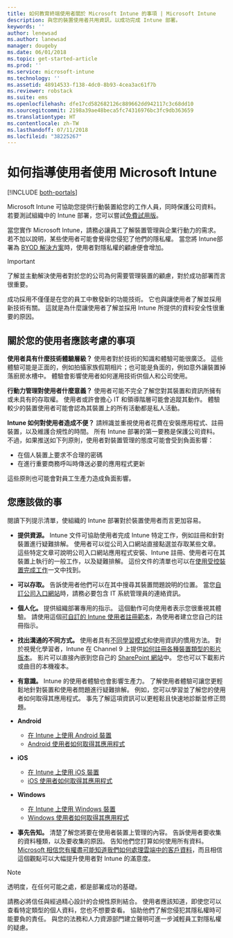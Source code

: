 ```yaml
---
title: 如何教育終端使用者關於 Microsoft Intune 的事項 | Microsoft Intune
description: 與您的裝置使用者共用資訊，以成功完成 Intune 部署。
keywords: ''
author: lenewsad
ms.author: lanewsad
manager: dougeby
ms.date: 06/01/2018
ms.topic: get-started-article
ms.prod: ''
ms.service: microsoft-intune
ms.technology: ''
ms.assetid: 48914533-f138-4dc0-8b93-4cea3ac61f7b
ms.reviewer: robstack
ms.suite: ems
ms.openlocfilehash: dfe17cd582682126c889662dd942117c3c68dd10
ms.sourcegitcommit: 2198a39ae48beca5fc74316976bc3fc9db363659
ms.translationtype: HT
ms.contentlocale: zh-TW
ms.lasthandoff: 07/11/2018
ms.locfileid: "38225267"
---
```

# <a name="how-to-educate-your-end-users-about-microsoft-intune"></a>如何指導使用者使用 Microsoft Intune

[!INCLUDE [both-portals](./includes/note-for-both-portals.md)]

Microsoft Intune 可協助您提供行動裝置給您的工作人員，同時保護公司資料。 若要測試組織中的 Intune 部署，您可以嘗試[免費試用版](app-sdk.md)。

當您實作 Microsoft Intune，請務必讓員工了解裝置管理與企業行動力的需求。 若不加以說明，某些使用者可能會覺得您侵犯了他們的隱私權。 當您將 Intune部署為 [BYOD 解決方案](/enterprise-mobility-security/solutions/byod-design-considerations-guide)時，使用者對隱私權的顧慮便會增加。

> [!Important]
> 了解並主動解決使用者對於您的公司為何需要管理裝置的顧慮，對於成功部署而言很重要。

成功採用不僅僅是在您的員工中散發新的功能技術。 它也與讓使用者了解並採用新技術有關。 這就是為什麼讓使用者了解並採用 Intune 所提供的資料安全性很重要的原因。 

## <a name="things-to-consider-about-your-users"></a>關於您的使用者應該考慮的事項

__使用者具有什麼技術體驗層級？__ 使用者對於技術的知識和體驗可能很廣泛。 這些體驗可能是正面的，例如拍攝家族假期相片；也可能是負面的，例如意外讓裝置掉落廚房水槽中。 體驗會影響使用者如何運用技術供個人和公司使用。

__行動力管理對使用者什麼意義？__ 使用者可能不完全了解您對其裝置和資訊所擁有或未具有的存取權。 使用者或許會擔心 IT 和領導階層可能會追蹤其動作。 體驗較少的裝置使用者可能會認為其裝置上的所有活動都是私人活動。 

__Intune 如何對使用者造成不便？__  請辨識並重視使用者花費在安裝應用程式、註冊裝置，以及維護合規性的時間。 所有 Intune 部署的第一要務是保護公司資料。 不過，如果推送如下列原則，使用者對裝置管理的態度可能會受到負面影響：  
* 在個人裝置上要求不合理的密碼
* 在進行重要商務呼叫時傳送必要的應用程式更新  

這些原則也可能會對員工生產力造成負面影響。 

## <a name="things-you-should-do"></a>您應該做的事

閱讀下列提示清單，使組織的 Intune 部署對於裝置使用者而言更加容易。

* __提供資源。__ Intune 文件可協助使用者完成 Intune 特定工作，例如註冊和針對裝置進行疑難排解。 使用者可以從公司入口網站直接點選並存取某些文章。 這些特定文章可說明公司入口網站應用程式安裝、Intune 註冊、使用者可在其裝置上執行的一般工作，以及疑難排解。 這份文件的清單也可以在[使用受控裝置完成工作](/intune-user-help/use-managed-devices-to-get-work-done)一文中找到。

* __可以存取。__ 告訴使用者他們可以在其中搜尋其裝置問題說明的位置。 當您[自訂公司入口網站](company-portal-customize.md)時，請務必要包含 IT 系統管理員的連絡資訊。

* __個人化。__ 提供組織部署專用的指示。 這個動作可向使用者表示您很重視其體驗。 請使用這個[可自訂的 Intune 使用者註冊範本](https://gallery.technet.microsoft.com/office/Intune-End-User-Enrollment-3a0c9b0c)，為使用者建立您自己的註冊指示。

* __找出溝通的不同方式。__ 使用者具有[不同學習模式](https://www.umassd.edu/dss/resources/facultystaff/howtoteachandaccommodate/howtoaccommodatedifferentlearningstyles/)和使用資訊的慣用方法。 對於視覺化學習者，Intune 在 Channel 9 上提供[如何註冊各種裝置類型的影片版本](https://channel9.msdn.com/Series/IntuneEnrollment)。 影片可以直接內嵌到您自己的 [SharePoint 網站](https://support.office.com/article/Embed-a-video-from-Office-365-Video-59e19984-c34e-4be8-889b-f6fa93910581)中。 您也可以下載影片或曲目的本機複本。

* __有意識。__ Intune 的使用者體驗也會影響生產力。 了解使用者體驗可讓您更輕鬆地針對裝置和使用者問題進行疑難排解。 例如，您可以學習並了解您的使用者如何取得其應用程式。 事先了解這項資訊可以更輕鬆且快速地診斷並修正問題。

* **Android**
  * [在 Intune 上使用 Android 裝置](/intune-user-help/using-your-android-device-with-intune)
  * [Android 使用者如何取得其應用程式](end-user-apps-android.md)

* **iOS**
  * [在 Intune 上使用 iOS 裝置](/intune-user-help/using-your-ios-device-with-intune)
  * [iOS 使用者如何取得其應用程式](end-user-apps-ios.md)

* **Windows**
  * [在 Intune 上使用 Windows 裝置](/intune-user-help/using-your-windows-device-with-intune)
  * [Windows 使用者如何取得其應用程式](end-user-apps-windows.md)

* __事先告知。__ 清楚了解您將要在使用者裝置上管理的內容。 告訴使用者要收集的資料種類，以及要收集的原因。 告知他們您打算如何使用所有資料。 [Microsoft 相信您有權盡可能知道我們如何處理雲端中的客戶資料](https://www.microsoft.com/trustcenter/about/transparency)，而且相信這個觀點可以大幅提升使用者對 Intune 的滿意度。

>[!Note]
> 透明度，在任何可能之處，都是部署成功的基礎。

請務必將信任與經過精心設計的合規性原則結合。 使用者應該知道，即使您可以查看特定類型的個人資料，您也不想要查看。 協助他們了解您侵犯其隱私權時可能要負的責任。 與您的法務和人力資源部門建立聲明可進一步減輕員工對隱私權的疑慮。
